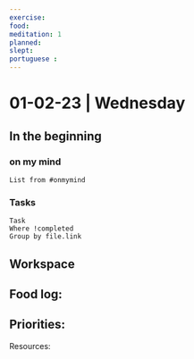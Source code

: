 ```yaml
---
exercise: 
food:
meditation: 1
planned:
slept:
portuguese :
---
```


# 01-02-23 | Wednesday

## In the beginning

### on my mind
```dataview
List from #onmymind
```
### Tasks
```dataview
Task
Where !completed
Group by file.link
```


## Workspace


Food log:
- 

Priorities:
- 

Resources: